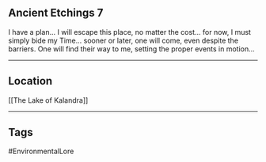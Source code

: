 ## Ancient Etchings 7
I have a plan... I will escape this place, no matter the cost... for now, I must simply bide my Time... sooner or later, one will come, even despite the barriers. One will find their way to me, setting the proper events in motion...

---
## Location
[[The Lake of Kalandra]]

---
## Tags
#EnvironmentalLore 